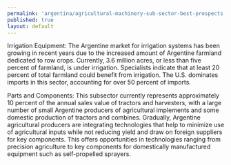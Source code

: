 ```yaml
---
permalink: 'argentina/agricultural-machinery-sub-sector-best-prospects.html'
published: true
layout: default
---
```

Irrigation Equipment: The Argentine market for irrigation systems has been growing in recent years due to the increased amount of Argentine farmland dedicated to row crops. Currently, 3.6 million acres, or less than five percent of farmland, is under irrigation. Specialists indicate that at least 20 percent of total farmland could benefit from irrigation. The U.S. dominates imports in this sector, accounting for over 50 percent of imports.

Parts and Components: This subsector currently represents approximately 10 percent of the annual sales value of tractors and harvesters, with a large number of small Argentine producers of agricultural implements and some domestic production of tractors and combines. Gradually, Argentine agricultural producers are integrating technologies that help to minimize use of agricultural inputs while not reducing yield and draw on foreign suppliers for key components. This offers opportunities in technologies ranging from precision agriculture to key components for domestically manufactured equipment such as self-propelled sprayers.
